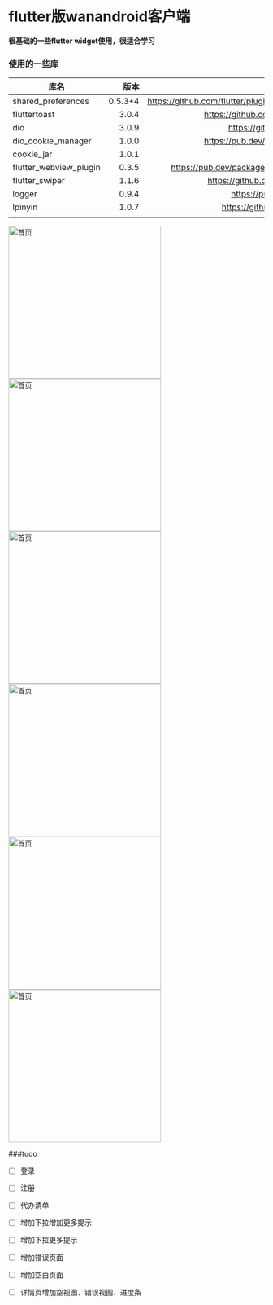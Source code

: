 # flutter版wanandroid客户端

**很基础的一些flutter widget使用，很适合学习**

### 使用的一些库

| 库名       | 版本   |  地址  |
| --------   | -----:  | :----:  |
| shared_preferences      | 0.5.3+4   |   https://github.com/flutter/plugins/tree/master/packages/shared_preferences     |
| fluttertoast        |   3.0.4   |   https://github.com/PonnamKarthik/FlutterToast   |
| dio        |    3.0.9    |  https://github.com/flutterchina/dio  |
| dio_cookie_manager        |    1.0.0    | https://pub.dev/packages/dio_cookie_manager  |
| cookie_jar        |    1.0.1    |    |
| flutter_webview_plugin        |    0.3.5    |  https://pub.dev/packages/flutter_webview_plugin#-readme-tab  |
| flutter_swiper        |    1.1.6    | https://github.com/best-flutter/flutter_swiper  |
| logger        |    0.9.4    |  https://pub.dev/packages/logger  |
|lpinyin|1.0.7|https://github.com/flutterchina/lpinyin|
||||

<img src="https://raw.githubusercontent.com/Hllele/wanandroid_flutter/master/%E6%88%AA%E5%9B%BE/%E9%A6%96%E9%A1%B5.png" width = "300"  alt="首页" align=center />
<img src="https://raw.githubusercontent.com/Hllele/wanandroid_flutter/master/%E6%88%AA%E5%9B%BE/%E4%BD%93%E7%B3%BB.png" width = "300"  alt="首页" align=center />
<img src="https://raw.githubusercontent.com/Hllele/wanandroid_flutter/master/%E6%88%AA%E5%9B%BE/%E5%AF%BC%E8%88%AA.png" width = "300"  alt="首页" align=center />
<img src="https://raw.githubusercontent.com/Hllele/wanandroid_flutter/master/%E6%88%AA%E5%9B%BE/%E9%A1%B9%E7%9B%AE.png" width = "300"  alt="首页" align=center />
<img src="https://raw.githubusercontent.com/Hllele/wanandroid_flutter/master/%E6%88%AA%E5%9B%BE/%E4%BD%93%E7%B3%BB%E4%BA%8C%E7%BA%A7%E9%A1%B5%E9%9D%A2.png" width = "300"  alt="首页" align=center />
<img src="https://raw.githubusercontent.com/Hllele/wanandroid_flutter/master/%E6%88%AA%E5%9B%BE/%E8%AF%A6%E6%83%85.png" width = "300"  alt="首页" align=center />

###tudo
- [ ] 登录
- [ ] 注册
- [ ] 代办清单
- [ ] 增加下拉增加更多提示
- [ ] 增加下拉更多提示
- [ ] 增加错误页面
- [ ] 增加空白页面
- [ ] 详情页增加空视图、错误视图、进度条



